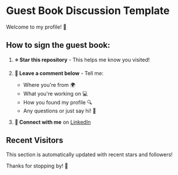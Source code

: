 # Guest Book Discussion Template

Welcome to my profile! 👋

## How to sign the guest book:

1. **⭐ Star this repository** - This helps me know you visited!
2. **💬 Leave a comment below** - Tell me:
   - Where you're from 🌍
   - What you're working on 💻
   - How you found my profile 🔍
   - Any questions or just say hi! 👋

3. **🤝 Connect with me** on [LinkedIn](https://www.linkedin.com/in/ansh-patoliya)

## Recent Visitors
This section is automatically updated with recent stars and followers!

Thanks for stopping by! 🚀